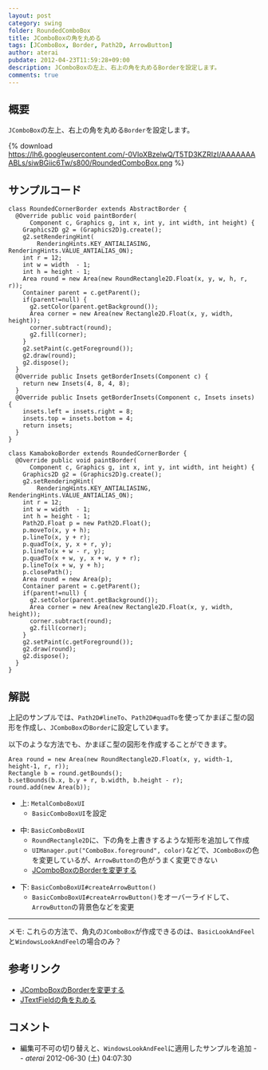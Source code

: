 ```yaml
---
layout: post
category: swing
folder: RoundedComboBox
title: JComboBoxの角を丸める
tags: [JComboBox, Border, Path2D, ArrowButton]
author: aterai
pubdate: 2012-04-23T11:59:28+09:00
description: JComboBoxの左上、右上の角を丸めるBorderを設定します。
comments: true
---
```

## 概要
`JComboBox`の左上、右上の角を丸める`Border`を設定します。

{% download https://lh6.googleusercontent.com/-0VloXBzelwQ/T5TD3KZRIzI/AAAAAAAABLs/siwBGiic6Tw/s800/RoundedComboBox.png %}

## サンプルコード
<pre class="prettyprint"><code>class RoundedCornerBorder extends AbstractBorder {
  @Override public void paintBorder(
      Component c, Graphics g, int x, int y, int width, int height) {
    Graphics2D g2 = (Graphics2D)g.create();
    g2.setRenderingHint(
        RenderingHints.KEY_ANTIALIASING, RenderingHints.VALUE_ANTIALIAS_ON);
    int r = 12;
    int w = width  - 1;
    int h = height - 1;
    Area round = new Area(new RoundRectangle2D.Float(x, y, w, h, r, r));
    Container parent = c.getParent();
    if(parent!=null) {
      g2.setColor(parent.getBackground());
      Area corner = new Area(new Rectangle2D.Float(x, y, width, height));
      corner.subtract(round);
      g2.fill(corner);
    }
    g2.setPaint(c.getForeground());
    g2.draw(round);
    g2.dispose();
  }
  @Override public Insets getBorderInsets(Component c) {
    return new Insets(4, 8, 4, 8);
  }
  @Override public Insets getBorderInsets(Component c, Insets insets) {
    insets.left = insets.right = 8;
    insets.top = insets.bottom = 4;
    return insets;
  }
}

class KamabokoBorder extends RoundedCornerBorder {
  @Override public void paintBorder(
      Component c, Graphics g, int x, int y, int width, int height) {
    Graphics2D g2 = (Graphics2D)g.create();
    g2.setRenderingHint(
        RenderingHints.KEY_ANTIALIASING, RenderingHints.VALUE_ANTIALIAS_ON);
    int r = 12;
    int w = width  - 1;
    int h = height - 1;
    Path2D.Float p = new Path2D.Float();
    p.moveTo(x, y + h);
    p.lineTo(x, y + r);
    p.quadTo(x, y, x + r, y);
    p.lineTo(x + w - r, y);
    p.quadTo(x + w, y, x + w, y + r);
    p.lineTo(x + w, y + h);
    p.closePath();
    Area round = new Area(p);
    Container parent = c.getParent();
    if(parent!=null) {
      g2.setColor(parent.getBackground());
      Area corner = new Area(new Rectangle2D.Float(x, y, width, height));
      corner.subtract(round);
      g2.fill(corner);
    }
    g2.setPaint(c.getForeground());
    g2.draw(round);
    g2.dispose();
  }
}
</code></pre>

## 解説
上記のサンプルでは、`Path2D#lineTo`、`Path2D#quadTo`を使ってかまぼこ型の図形を作成し、`JComboBox`の`Border`に設定しています。

以下のような方法でも、かまぼこ型の図形を作成することができます。
<pre class="prettyprint"><code>Area round = new Area(new RoundRectangle2D.Float(x, y, width-1, height-1, r, r));
Rectangle b = round.getBounds();
b.setBounds(b.x, b.y + r, b.width, b.height - r);
round.add(new Area(b));
</code></pre>

- 上: `MetalComboBoxUI`
    - `BasicComboBoxUI`を設定

<!-- dummy comment line for breaking list -->

- 中: `BasicComboBoxUI`
    - `RoundRectangle2D`に、下の角を上書きするような矩形を追加して作成
    - `UIManager.put("ComboBox.foreground", color)`などで、`JComboBox`の色を変更しているが、`ArrowButton`の色がうまく変更できない
    - [JComboBoxのBorderを変更する](http://terai.xrea.jp/Swing/ComboBoxBorder.html)

<!-- dummy comment line for breaking list -->

- 下: `BasicComboBoxUI#createArrowButton()`
    - `BasicComboBoxUI#createArrowButton()`をオーバーライドして、`ArrowButton`の背景色などを変更

<!-- dummy comment line for breaking list -->

- - - -
メモ: これらの方法で、角丸の`JComboBox`が作成できるのは、`BasicLookAndFeel`と`WindowsLookAndFeel`の場合のみ？

## 参考リンク
- [JComboBoxのBorderを変更する](http://terai.xrea.jp/Swing/ComboBoxBorder.html)
- [JTextFieldの角を丸める](http://terai.xrea.jp/Swing/RoundedTextField.html)

<!-- dummy comment line for breaking list -->

## コメント
- 編集可不可の切り替えと、`WindowsLookAndFeel`に適用したサンプルを追加 -- *aterai* 2012-06-30 (土) 04:07:30

<!-- dummy comment line for breaking list -->
